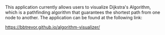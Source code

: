 This application currently allows users to visualize Dijkstra's Algorithm, which is a pathfinding algorithm that guarantees the shortest path from one node to another. The application can be found at the following link:

https://bbtrevor.github.io/algorithm-visualizer/
